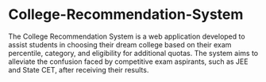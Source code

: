 # College-Recommendation-System
The College Recommendation System is a web application developed to assist students in choosing their dream college based on their exam percentile, category, and eligibility for additional quotas. The system aims to alleviate the confusion faced by competitive exam aspirants, such as JEE and State CET, after receiving their results.
